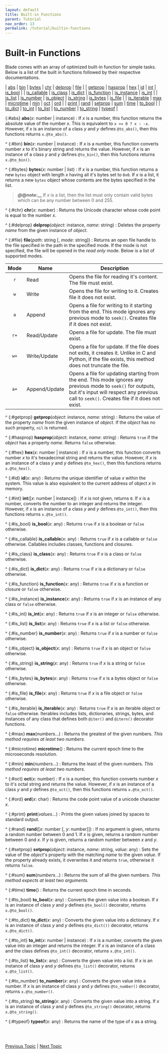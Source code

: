```yaml
---
layout: default
title: Built-in Functions
parent: Tutorial
nav_order: 13
permalink: /tutorial/builtin-functions
---
```


# Built-in Functions

Blade comes with an array of optimized built-in function for simple tasks. Below is a list of the 
built in functions followed by their respective documentations.

| [abs](#abs) |  [bin](#bin) |  [bytes](#bytes) |  [chr](#chr) |  [delprop](#delprop) |  [file](#file) |
|  [getprop](#getprop) | [hasprop](#hasprop) |  [hex](#hex) |  [id](#id) |  [int](#int) |  [is_bool](#is_bool) |
|  [is_callable](#is_callable) |  [is_class](#is_class) | [is_dict](#is_dict) |  [is_function](#is_function) |  [is_instance](#is_instance) |  [is_int](#is_int) |
|  [is_list](#is_list) |  [is_number](#is_number) |  [is_object](#is_object) | [is_string](#is_string) |  [is_bytes](#is_bytes) |  [is_file](#is_file) |
|  [is_iterable](#is_iterable) |  [max](#max) |  [microtime](#microtime) |  [min](#min) | [oct](#oct) |  [ord](#ord) |
|  [print](#print) |  [rand](#rand) |  [setprop](#setprop) |  [sum](#sum) |  [time](#time) | [to_bool](#to_bool) |
|  [to_dict](#to_dict) |  [to_int](#to_int) |  [to_list](#to_list) |  [to_number](#to_number) |  [to_string](#to_string) | [typeof](#typeof) |


{:#abs} **abs**(_x_: number | instance)
: If _x_ is a number, this function returns the absolute value of the number _x_. This is 
  equivalent to `x >= 0 ? x : -x`. However, if _x_ is an instance of a class _y_ and _y_ defines 
  `@to_abs()`, then this functions returns `x.@to_abs()`. 

^
{:#bin} **bin**(_x_: number | instance)
: If _x_ is a number, this function converts number _x_ to it's binary string and returns the 
  value. However, if _x_ is an instance of a class _y_ and _y_ defines `@to_bin()`, then this 
  functions returns `x.@to_bin()`. 

^
{:#bytes} **bytes**(_x_: number | list)
: If _x_ is a number, this function returns a new `bytes` object with length _x_ having all 
  it's bytes set to `0x0`. If _x_ is a list, it returns a new `bytes` object whose contents are 
  the bytes specified in the list.

  > **_@_@note:__** If _x_ is a list, then the list must only contain valid bytes which can be any 
  > number between 0 and 255.

^
{:#chr} **chr**(_x_: number)
: Returns the Unicode character whose code point is equal to the number _x_.

^
{:#delprop} **delprop**(_object_: instance, _name_: string)
: Deletes the property _name_ from the given instance of _object_.

^
{:#file} **file**(_path_: string [, _mode_: string])
: Returns an open file handle to the file specified in the path in the specified mode. If the 
  mode is not specified, the file will be opened in the _read only_ mode. Below is a list of 
  supported modes.

  | Mode | Name          | Description |
  |:----:| --------------|-------------|
  | `r`  | Read          | Opens the file for reading it's content. The file must exist.  |
  | `w`  | Write         | Opens the file for writing to it. Creates file it does not exist. |
  | `a`  | Append        | Opens a file for writing to it starting from the end. This mode ignores any previous mode to `seek()`. Creates file if it does not exist.  |
  | `r+` | Read/Update   | Opens a file for update. The file must exist. |
  | `w+` | Write/Update  | Opens a file for update. If the file does not exits, it creates it. Unlike in C and Python, if the file exists, this method does not truncate the file. |
  | `a+` | Append/Update | Opens a file for updating starting from the end. This mode ignores any previous mode to `seek()` for outputs, but it's input will respect any previous call to `seek()`. Creates file if it does not exist. |


^
{:#getprop} **getprop**(_object_: instance, _name_: string)
: Returns the value of the property _name_ from the given instance of _object_. If the _object_ 
  has no such property, `nil` is returned.

^
{:#hasprop} **hasprop**(_object_: instance, _name_: string)
: Returns `true` if the _object_ has a property _name_. Returns `false` otherwise.

^
{:#hex} **hex**(_x_: number | instance)
: If _x_ is a number, this function converts number _x_ to it's hexadecimal string and returns the 
  value. However, if _x_ is an instance of a class _y_ and _y_ defines `@to_hex()`, then this 
  functions returns `x.@to_hex()`. 

^
{:#id} **id**(_x_: any)
: Returns the unique identifier of value _x_ within the system. This value is also equivalent to 
  the current address of object _x_ in memory.

^
{:#int} **int**([_x_: number | instance])
: If _x_ is not given, returns `0`. If _x_ is a number, converts the number to an integer and 
  returns the integer. However, if _x_ is an instance of a class _y_ and _y_ defines `@to_int()`, 
  then this functions returns `x.@to_int()`.

^
{:#is_bool} **is_bool**(_x_: any)
: Returns `true` if _x_ is a boolean or `false` otherwise.

^
{:#is_callable} **is_callable**(_x_: any)
: Returns `true` if _x_ is a callable or `false` otherwise. Callables includes classes, functions 
  and closures.

^
{:#is_class} **is_class**(_x_: any)
: Returns `true` if _x_ is a class or `false` otherwise.

^
{:#is_dict} **is_dict**(_x_: any)
: Returns `true` if _x_ is a dictionary or `false` otherwise.

^
{:#is_function} **is_function**(_x_: any)
: Returns `true` if _x_ is a function or closure or `false` otherwise.

^
{:#is_instance} **is_instance**(_x_: any)
: Returns `true` if _x_ is an instance of any class or `false` otherwise.

^
{:#is_int} **is_int**(_x_: any)
: Returns `true` if _x_ is an integer or `false` otherwise.

^
{:#is_list} **is_list**(_x_: any)
: Returns `true` if _x_ is a list or `false` otherwise.

^
{:#is_number} **is_number**(_x_: any)
: Returns `true` if _x_ is a number or `false` otherwise.

^
{:#is_object} **is_object**(_x_: any)
: Returns `true` if _x_ is an object or `false` otherwise.

^
{:#is_string} **is_string**(_x_: any)
: Returns `true` if _x_ is a string or `false` otherwise.

^
{:#is_bytes} **is_bytes**(_x_: any)
: Returns `true` if _x_ is a bytes object or `false` otherwise.

^
{:#is_file} **is_file**(_x_: any)
: Returns `true` if _x_ is a file object or `false` otherwise.

^
{:#is_iterable} **is_iterable**(_x_: any)
: Returns `true` if _x_ is an iterable object or `false` otherwise. Iterables includes lists, 
  dictionaries, strings, bytes, and instances of any class that defines both `@iter()` and 
  `@itern()` decorator functions.

^
{:#max} **max**(_numbers_...)
: Returns the greatest of the given numbers. _This method requires at least two numbers._

^
{:#microtime} **microtime**()
: Returns the current epoch time to the microseconds resolution.

^
{:#min} **min**(_numbers_...)
: Returns the least of the given numbers. _This method requires at least two numbers._


^
{:#oct} **oct**(_x_: number)
: If _x_ is a number, this function converts number _x_ to it's octal string and returns the 
  value. However, if _x_ is an instance of a class _y_ and _y_ defines `@to_oct()`, then this 
  functions returns `x.@to_oct()`. 


^
{:#ord} **ord**(_x_: char)
: Returns the code point value of a unicode character _x_.

^
{:#print} **print**(_values_...)
: Prints the given values joined by spaces to standard output.

^
{:#rand} **rand**([_x_: number [, _y_: number]])
: If no argument is given, returns a random number between 0 and 1. If _x_ is given, returns a 
  random number between 0 and _x_. If _y_ is given, returns a random number between _x_ and _y_.

^
{:#setprop} **setprop**(_object_: instance, _name_: string, _value_: any)
: Sets the value of the _object_'s property with the matching _name_ to the given _value_. If the 
  property already exists, it overwrites it and returns `true`, otherwise it returns `false`.

^
{:#sum} **sum**(_numbers_...)
: Returns the sum of all the given numbers. _This method expects at least two arguments._

^
{:#time} **time**()
: Returns the current epoch time in seconds.

^
{:#to_bool} **to_bool**(_x_: any)
: Converts the given value into a boolean. If _x_ is an instance of class _y_ and _y_ defines 
  `@to_bool()` decorator, returns `x.@to_bool()`.

^
{:#to_dict} **to_dict**(_x_: any)
: Converts the given value into a dictionary. If _x_ is an instance of class _y_ and _y_ defines 
  `@to_dict())` decorator, returns `x.@to_dict()`.

^
{:#to_int} **to_int**(_x_: number | instance)
: If _x_ is a number, converts the given value into an integer and returns the integer. If _x_ is 
  an instance of a class and the class defines `@to_int()` decorator, returns `x.@to_int()`.

^
{:#to_list} **to_list**(_x_: any)
: Converts the given value into a list. If _x_ is an instance of class _y_ and _y_ defines 
  `@to_list()` decorator, returns `x.@to_list()`.

^
{:#to_number} **to_number**(_x_: any)
: Converts the given value into a number. If _x_ is an instance of class _y_ and _y_ defines 
  `@to_number()` decorator, returns `x.@to_number()`.

^
{:#to_string} **to_string**(_x_: any)
: Converts the given value into a string. If _x_ is an instance of class _y_ and _y_ defines 
  `@to_string()` decorator, returns `x.@to_string()`.

^
{:#typeof} **typeof**(_x_: any)
: Returns the name of the type of _x_ as a string.




<br><br>

[Previous Topic](./functions) | [Next Topic](./type-casting)